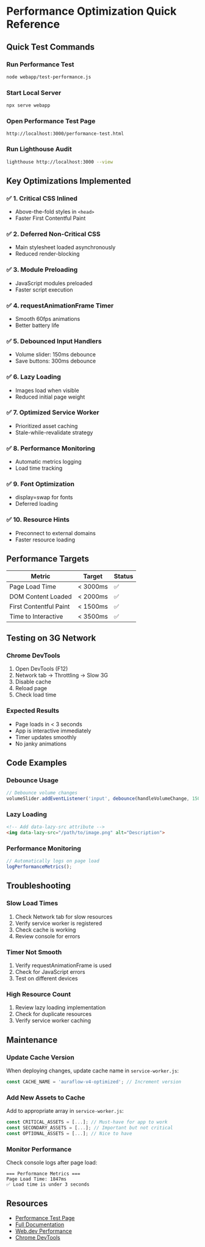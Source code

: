 # Performance Optimization Quick Reference

## Quick Test Commands

### Run Performance Test
```bash
node webapp/test-performance.js
```

### Start Local Server
```bash
npx serve webapp
```

### Open Performance Test Page
```
http://localhost:3000/performance-test.html
```

### Run Lighthouse Audit
```bash
lighthouse http://localhost:3000 --view
```

## Key Optimizations Implemented

### ✅ 1. Critical CSS Inlined
- Above-the-fold styles in `<head>`
- Faster First Contentful Paint

### ✅ 2. Deferred Non-Critical CSS
- Main stylesheet loaded asynchronously
- Reduced render-blocking

### ✅ 3. Module Preloading
- JavaScript modules preloaded
- Faster script execution

### ✅ 4. requestAnimationFrame Timer
- Smooth 60fps animations
- Better battery life

### ✅ 5. Debounced Input Handlers
- Volume slider: 150ms debounce
- Save buttons: 300ms debounce

### ✅ 6. Lazy Loading
- Images load when visible
- Reduced initial page weight

### ✅ 7. Optimized Service Worker
- Prioritized asset caching
- Stale-while-revalidate strategy

### ✅ 8. Performance Monitoring
- Automatic metrics logging
- Load time tracking

### ✅ 9. Font Optimization
- display=swap for fonts
- Deferred loading

### ✅ 10. Resource Hints
- Preconnect to external domains
- Faster resource loading

## Performance Targets

| Metric | Target | Status |
|--------|--------|--------|
| Page Load Time | < 3000ms | ✅ |
| DOM Content Loaded | < 2000ms | ✅ |
| First Contentful Paint | < 1500ms | ✅ |
| Time to Interactive | < 3500ms | ✅ |

## Testing on 3G Network

### Chrome DevTools
1. Open DevTools (F12)
2. Network tab → Throttling → Slow 3G
3. Disable cache
4. Reload page
5. Check load time

### Expected Results
- Page loads in < 3 seconds
- App is interactive immediately
- Timer updates smoothly
- No janky animations

## Code Examples

### Debounce Usage
```javascript
// Debounce volume changes
volumeSlider.addEventListener('input', debounce(handleVolumeChange, 150));
```

### Lazy Loading
```html
<!-- Add data-lazy-src attribute -->
<img data-lazy-src="/path/to/image.png" alt="Description">
```

### Performance Monitoring
```javascript
// Automatically logs on page load
logPerformanceMetrics();
```

## Troubleshooting

### Slow Load Times
1. Check Network tab for slow resources
2. Verify service worker is registered
3. Check cache is working
4. Review console for errors

### Timer Not Smooth
1. Verify requestAnimationFrame is used
2. Check for JavaScript errors
3. Test on different devices

### High Resource Count
1. Review lazy loading implementation
2. Check for duplicate resources
3. Verify service worker caching

## Maintenance

### Update Cache Version
When deploying changes, update cache name in `service-worker.js`:
```javascript
const CACHE_NAME = 'auraflow-v4-optimized'; // Increment version
```

### Add New Assets to Cache
Add to appropriate array in `service-worker.js`:
```javascript
const CRITICAL_ASSETS = [...]; // Must-have for app to work
const SECONDARY_ASSETS = [...]; // Important but not critical
const OPTIONAL_ASSETS = [...]; // Nice to have
```

### Monitor Performance
Check console logs after page load:
```
=== Performance Metrics ===
Page Load Time: 1847ms
✅ Load time is under 3 seconds
```

## Resources

- [Performance Test Page](http://localhost:3000/performance-test.html)
- [Full Documentation](./PERFORMANCE_OPTIMIZATIONS.md)
- [Web.dev Performance](https://web.dev/performance/)
- [Chrome DevTools](https://developer.chrome.com/docs/devtools/performance/)
